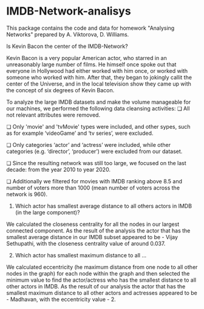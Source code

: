 # IMDB-Network-analisys

This package contains the code and data for homework "Analysing Networks" prepared by A. Viktorova, D. Williams.


Is Kevin Bacon the center of the IMDB-Network?

Kevin Bacon is a very popular American actor, who starred in an unreasonably large
number of films. He himself once spoke out that everyone in Hollywood had either worked with him once, or worked with someone who worked with him. After that, they began to jokingly callit the center of the Universe, and in the local television show they came up with the concept of six degrees of Kevin Bacon.

To analyze the large IMDB datasets and make the volume manageable for our machines, we performed the following data cleansing activities:
❏ All not relevant attributes were removed.

❏ Only 'movie' and 'tvMovie' types were included, and other sypes, such as for example ‘videoGame’ and ‘tv series’, were excluded.

❏ Only categories ‘actor’ and ‘actress’ were included, while other categories (e.g. ‘director’, ‘producer’) were excluded from our dataset.

❏ Since the resulting network was still too large, we focused on the last decade: from the year 2010 to year 2020.

❏ Additionally we filtered for movies with IMDB ranking above 8.5 and number of voters more than 1000 (mean number of voters across the network is 960).


1. Which actor has smallest average distance to all others actors in IMDB (in the
large component)?

We calculated the closeness centrality for all the nodes in our largest connected component. As the result of the analysis the actor that has the smallest average distance in our IMDB subset appeared to be - Vijay Sethupathi, with the closeness centrality value of around 0.037.



2. Which actor has smallest maximum distance to all ...

We calculated eccentricity (he maximum distance from one node to all other nodes in the graph) for each node within the graph and then selected the minimum value to find the actor/actress who has the smallest distance to all other actors in IMDB. As the result of our analysis the actor that has the smallest maximum distance to all other actors and actresses appeared to be - Madhavan, with the eccentricity value - 2.
